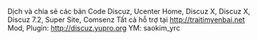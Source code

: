 Dịch và chia sẻ các bản Code Discuz, Ucenter Home, Discuz X, Discuz X, Discuz 7.2, Super Site, Comsenz
Tất cả hỗ trợ tại http://traitimyenbai.net
Mod, Plugin: http://discuz.yupro.org
YM: saokim\_yrc